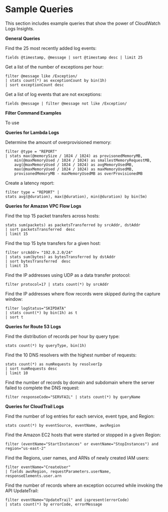 # Sample Queries<a name="CWL_QuerySyntax-examples"></a>

This section includes example queries that show the power of CloudWatch Logs Insights\.

**General Queries**

Find the 25 most recently added log events:

```
fields @timestamp, @message | sort @timestamp desc | limit 25
```

Get a list of the number of exceptions per hour:

```
filter @message like /Exception/ 
| stats count(*) as exceptionCount by bin(1h)
| sort exceptionCount desc
```

Get a list of log events that are not exceptions:

```
fields @message | filter @message not like /Exception/
```

**Filter Command Examples**

To use 

**Queries for Lambda Logs**

Determine the amount of overprovisioned memory:

```
filter @type = "REPORT"
| stats max(@memorySize / 1024 / 1024) as provisonedMemoryMB,
    min(@maxMemoryUsed / 1024 / 1024) as smallestMemoryRequestMB,
    avg(@maxMemoryUsed / 1024 / 1024) as avgMemoryUsedMB,
    max(@maxMemoryUsed / 1024 / 1024) as maxMemoryUsedMB,
    provisonedMemoryMB - maxMemoryUsedMB as overProvisionedMB
```

Create a latency report:

```
filter type = "REPORT" |
stats avg(@duration), max(@duration), min(@duration) by bin(5m)
```

**Queries for Amazon VPC Flow Logs**

Find the top 15 packet transfers across hosts:

```
stats sum(packets) as packetsTransferred by srcAddr, dstAddr
| sort packetsTransferred  desc
| limit 15
```

Find the top 15 byte transfers for a given host: 

```
filter srcAddr= "192.0.2.0/24"
| stats sum(bytes) as bytesTransferred by dstAddr
| sort bytesTransferred  desc
| limit 15
```

Find the IP addresses using UDP as a data transfer protocol:

```
filter protocol=17 | stats count(*) by srcAddr
```

Find the IP addresses where flow records were skipped during the capture window:

```
filter logStatus="SKIPDATA"
| stats count(*) by bin(1h) as t
| sort t
```

**Queries for Route 53 Logs**

Find the distribution of records per hour by query type:

```
stats count(*) by queryType, bin(1h)
```

Find the 10 DNS resolvers with the highest number of requests:

```
stats count(*) as numRequests by resolverIp
| sort numRequests desc
| limit 10
```

Find the number of records by domain and subdomain where the server failed to complete the DNS request:

```
filter responseCode="SERVFAIL" | stats count(*) by queryName
```

**Queries for CloudTrail Logs**

Find the number of log entries for each service, event type, and Region:

```
stats count(*) by eventSource, eventName, awsRegion
```

Find the Amazon EC2 hosts that were started or stopped in a given Region:

```
filter (eventName="StartInstances" or eventName="StopInstances") and region="us-east-2"
```

Find the Regions, user names, and ARNs of newly created IAM users:

```
filter eventName="CreateUser"
| fields awsRegion, requestParameters.userName, responseElements.user.arn
```

Find the number of records where an exception occurred while invoking the API UpdateTrail:

```
filter eventName="UpdateTrail" and ispresent(errorCode)
| stats count(*) by errorCode, errorMessage
```
